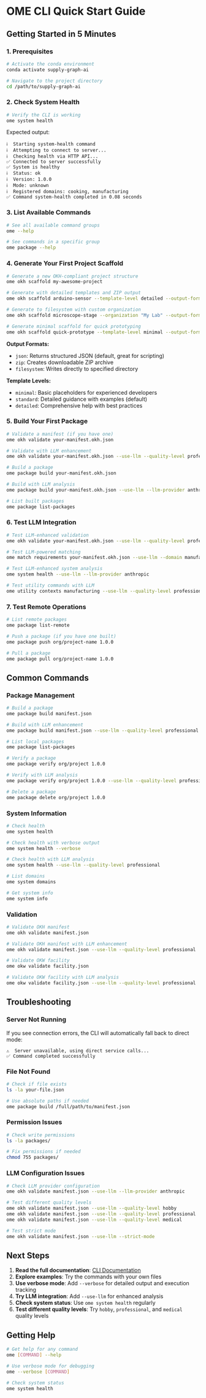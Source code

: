 # OME CLI Quick Start Guide

## Getting Started in 5 Minutes


### 1. Prerequisites

```bash
# Activate the conda environment
conda activate supply-graph-ai

# Navigate to the project directory
cd /path/to/supply-graph-ai
```

### 2. Check System Health

```bash
# Verify the CLI is working
ome system health
```

Expected output:
```
ℹ️  Starting system-health command
ℹ️  Attempting to connect to server...
ℹ️  Checking health via HTTP API...
✅ Connected to server successfully
✅ System is healthy
ℹ️  Status: ok
ℹ️  Version: 1.0.0
ℹ️  Mode: unknown
ℹ️  Registered domains: cooking, manufacturing
✅ Command system-health completed in 0.08 seconds
```

### 3. List Available Commands

```bash
# See all available command groups
ome --help

# See commands in a specific group
ome package --help
```

### 4. Generate Your First Project Scaffold

```bash
# Generate a new OKH-compliant project structure
ome okh scaffold my-awesome-project

# Generate with detailed templates and ZIP output
ome okh scaffold arduino-sensor --template-level detailed --output-format zip

# Generate to filesystem with custom organization
ome okh scaffold microscope-stage --organization "My Lab" --output-format filesystem --output-path ./projects

# Generate minimal scaffold for quick prototyping
ome okh scaffold quick-prototype --template-level minimal --output-format json
```

**Output Formats:**
- `json`: Returns structured JSON (default, great for scripting)
- `zip`: Creates downloadable ZIP archive
- `filesystem`: Writes directly to specified directory

**Template Levels:**
- `minimal`: Basic placeholders for experienced developers
- `standard`: Detailed guidance with examples (default)
- `detailed`: Comprehensive help with best practices

### 5. Build Your First Package

```bash
# Validate a manifest (if you have one)
ome okh validate your-manifest.okh.json

# Validate with LLM enhancement
ome okh validate your-manifest.okh.json --use-llm --quality-level professional

# Build a package
ome package build your-manifest.okh.json

# Build with LLM analysis
ome package build your-manifest.okh.json --use-llm --llm-provider anthropic

# List built packages
ome package list-packages
```

### 6. Test LLM Integration

```bash
# Test LLM-enhanced validation
ome okh validate your-manifest.okh.json --use-llm --quality-level professional

# Test LLM-powered matching
ome match requirements your-manifest.okh.json --use-llm --domain manufacturing

# Test LLM-enhanced system analysis
ome system health --use-llm --llm-provider anthropic

# Test utility commands with LLM
ome utility contexts manufacturing --use-llm --quality-level professional
```

### 7. Test Remote Operations

```bash
# List remote packages
ome package list-remote

# Push a package (if you have one built)
ome package push org/project-name 1.0.0

# Pull a package
ome package pull org/project-name 1.0.0
```

## Common Commands

### Package Management
```bash
# Build a package
ome package build manifest.json

# Build with LLM enhancement
ome package build manifest.json --use-llm --quality-level professional

# List local packages
ome package list-packages

# Verify a package
ome package verify org/project 1.0.0

# Verify with LLM analysis
ome package verify org/project 1.0.0 --use-llm --quality-level professional

# Delete a package
ome package delete org/project 1.0.0
```

### System Information
```bash
# Check health
ome system health

# Check health with verbose output
ome system health --verbose

# Check health with LLM analysis
ome system health --use-llm --quality-level professional

# List domains
ome system domains

# Get system info
ome system info
```

### Validation
```bash
# Validate OKH manifest
ome okh validate manifest.json

# Validate OKH manifest with LLM enhancement
ome okh validate manifest.json --use-llm --quality-level professional

# Validate OKW facility
ome okw validate facility.json

# Validate OKW facility with LLM analysis
ome okw validate facility.json --use-llm --quality-level professional
```

## Troubleshooting

### Server Not Running
If you see connection errors, the CLI will automatically fall back to direct mode:
```
⚠️  Server unavailable, using direct service calls...
✅ Command completed successfully
```

### File Not Found
```bash
# Check if file exists
ls -la your-file.json

# Use absolute paths if needed
ome package build /full/path/to/manifest.json
```

### Permission Issues
```bash
# Check write permissions
ls -la packages/

# Fix permissions if needed
chmod 755 packages/
```

### LLM Configuration Issues
```bash
# Check LLM provider configuration
ome okh validate manifest.json --use-llm --llm-provider anthropic

# Test different quality levels
ome okh validate manifest.json --use-llm --quality-level hobby
ome okh validate manifest.json --use-llm --quality-level professional
ome okh validate manifest.json --use-llm --quality-level medical

# Test strict mode
ome okh validate manifest.json --use-llm --strict-mode
```

## Next Steps

1. **Read the full documentation**: [CLI Documentation](index.md)
2. **Explore examples**: Try the commands with your own files
3. **Use verbose mode**: Add `--verbose` for detailed output and execution tracking
4. **Try LLM integration**: Add `--use-llm` for enhanced analysis
5. **Check system status**: Use `ome system health` regularly
6. **Test different quality levels**: Try `hobby`, `professional`, and `medical` quality levels

## Getting Help

```bash
# Get help for any command
ome [COMMAND] --help

# Use verbose mode for debugging
ome --verbose [COMMAND]

# Check system status
ome system health
```
